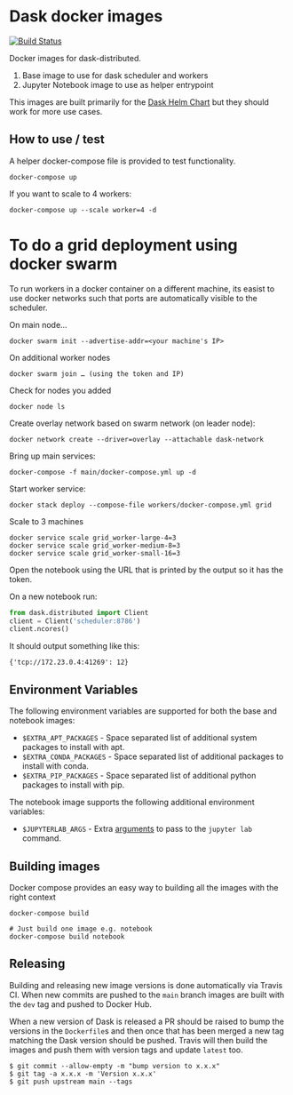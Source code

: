 # Dask docker images

[![Build Status](https://travis-ci.com/dask/dask-docker.svg?branch=main)](https://travis-ci.com/dask/dask-docker)

Docker images for dask-distributed.

1. Base image to use for dask scheduler and workers
2. Jupyter Notebook image to use as helper entrypoint

This images are built primarily for the [Dask Helm Chart](https://github.com/dask/helm-chart)
but they should work for more use cases.

## How to use / test

A helper docker-compose file is provided to test functionality.

```
docker-compose up
```

If you want to scale to 4 workers:
```
docker-compose up --scale worker=4 -d
```

# To do a grid deployment using docker swarm
To run workers in a docker container on a different machine, its easist to use docker networks such that ports are automatically visible to the scheduler.

On main node…
```
docker swarm init --advertise-addr=<your machine's IP>
```
On additional worker nodes
```
docker swarm join … (using the token and IP)
```
Check for nodes you added
```
docker node ls
```
Create overlay network based on swarm network (on leader node):
```
docker network create --driver=overlay --attachable dask-network
```
Bring up main services:
```
docker-compose -f main/docker-compose.yml up -d
```
Start worker service:
```
docker stack deploy --compose-file workers/docker-compose.yml grid
```
Scale to 3 machines
```
docker service scale grid_worker-large-4=3
docker service scale grid_worker-medium-8=3
docker service scale grid_worker-small-16=3
```

Open the notebook using the URL that is printed by the output so it has the token.

On a new notebook run:

```python
from dask.distributed import Client
client = Client('scheduler:8786')
client.ncores()
```

It should output something like this:

```
{'tcp://172.23.0.4:41269': 12}
```

## Environment Variables

The following environment variables are supported for both the base and notebook images:

* `$EXTRA_APT_PACKAGES` - Space separated list of additional system packages to install with apt.
* `$EXTRA_CONDA_PACKAGES` - Space separated list of additional packages to install with conda.
* `$EXTRA_PIP_PACKAGES` - Space separated list of additional python packages to install with pip.

The notebook image supports the following additional environment variables:

* `$JUPYTERLAB_ARGS` - Extra [arguments](https://jupyter-notebook.readthedocs.io/en/stable/config.html) to pass to the `jupyter lab` command.


## Building images

Docker compose provides an easy way to building all the images with the right context

```
docker-compose build

# Just build one image e.g. notebook
docker-compose build notebook
```

## Releasing

Building and releasing new image versions is done automatically via Travis CI. When new commits are
pushed to the ``main`` branch images are built with the `dev` tag and pushed to Docker Hub.

When a new version of Dask is released a PR should be raised to bump the versions in
the `Dockerfile`s and then once that has been merged a new tag matching the Dask version
should be pushed. Travis will then build the images and push them with version tags and update
`latest` too.

```console
$ git commit --allow-empty -m "bump version to x.x.x"
$ git tag -a x.x.x -m 'Version x.x.x'
$ git push upstream main --tags
```
